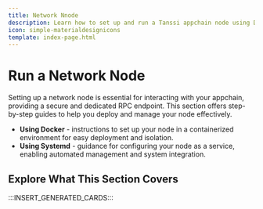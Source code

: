```yaml
---
title: Network Nnode
description: Learn how to set up and run a Tanssi appchain node using Docker or Systemd, which allows you to have your own RPC endpoint to interact with your appchain.
icon: simple-materialdesignicons
template: index-page.html
---
```


# Run a Network Node

Setting up a network node is essential for interacting with your appchain, providing a secure and dedicated RPC endpoint. This section offers step-by-step guides to help you deploy and manage your node effectively.

- **Using Docker** - instructions to set up your node in a containerized environment for easy deployment and isolation.
- **Using Systemd** - guidance for configuring your node as a service, enabling automated management and system integration.

## Explore What This Section Covers

:::INSERT_GENERATED_CARDS::: 